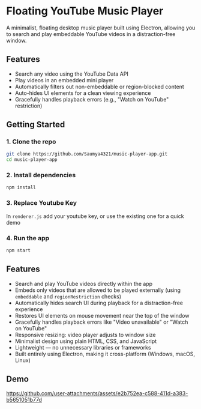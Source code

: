 # Floating YouTube Music Player

A minimalist, floating desktop music player built using Electron, allowing you to search and play embeddable YouTube videos in a distraction-free window.


## Features

- Search any video using the YouTube Data API
- Play videos in an embedded mini player
- Automatically filters out non-embeddable or region-blocked content
- Auto-hides UI elements for a clean viewing experience
- Gracefully handles playback errors (e.g., "Watch on YouTube" restriction)




## Getting Started

### 1. Clone the repo

```bash
git clone https://github.com/Saumya4321/music-player-app.git
cd music-player-app
```
### 2. Install dependencies
```bash
npm install
```
### 3. Replace Youtube Key
In ```renderer.js``` add your youtube key, or use the existing one for a quick demo

### 4. Run the app
```bash
npm start
```
## Features

- Search and play YouTube videos directly within the app
- Embeds only videos that are allowed to be played externally (using `embeddable` and `regionRestriction` checks)
- Automatically hides search UI during playback for a distraction-free experience
- Restores UI elements on mouse movement near the top of the window
- Gracefully handles playback errors like "Video unavailable" or "Watch on YouTube"
- Responsive resizing: video player adjusts to window size
- Minimalist design using plain HTML, CSS, and JavaScript
- Lightweight — no unnecessary libraries or frameworks
- Built entirely using Electron, making it cross-platform (Windows, macOS, Linux)

## Demo


https://github.com/user-attachments/assets/e2b752ea-c588-411d-a383-b5651051b77d


